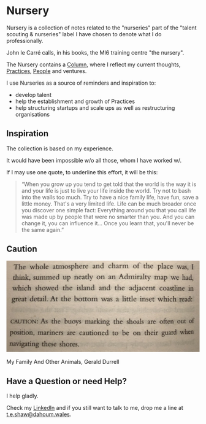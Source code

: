 # Nursery

Nursery is a collection of notes related to the "nurseries" part of the "talent scouting & nurseries" label I have chosen to denote what I do professionally.

John le Carré calls, in his books, the MI6 training centre "the nursery".

The Nursery contains a [Column](https://github.com/dahoum/Nursery/tree/master/Column), where I reflect my current thoughts, [Practices](Practices/README.md), [People](People/FEADME.md) and ventures.

I use Nurseries as a source of reminders and inspiration to:

* develop talent
* help the establishment and growth of Practices
* help structuring startups and scale ups as well as restructuring organisations

## Inspiration

The collection is based on my experience.

It would have been impossible w/o all those, whom I have worked w/.

If I may use one quote, to underline this effort, it will be this:

> “When you grow up you tend to get told that the world is the way it is and your life is just to live your life inside the world. Try not to bash into the walls too much. Try to have a nice family life, have fun, save a little money. That's a very limited life. Life can be much broader once you discover one simple fact: Everything around you that you call life was made up by people that were no smarter than you. And you can change it, you can influence it… Once you learn that, you'll never be the same again.”

## Caution

![](Images/2732A639-05AD-4965-ADC9-C15DEA4ED60C.jpeg)

My Family And Other Animals, Gerald Durrell

## Have a Question or need Help?

I help gladly.

Check my [LinkedIn](https://www.linkedin.com/in/dahoum/) and if you still want to talk to me, drop me a line at t.e.shaw@dahoum.wales.
